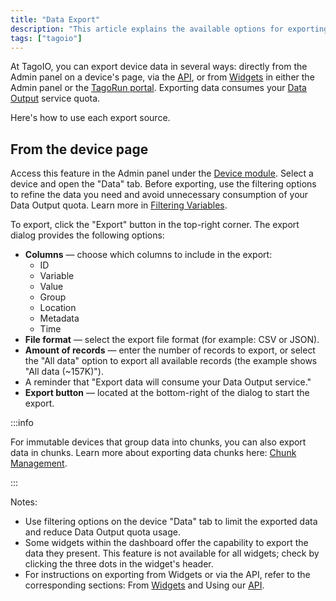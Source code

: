 ```yaml
---
title: "Data Export"
description: "This article explains the available options for exporting device data in TagoIO, and provides step-by-step instructions for exporting data from a device page, including available export options and important quota considerations."
tags: ["tagoio"]
---
```


At TagoIO, you can export device data in several ways: directly from the Admin
panel on a device's page, via the [API](/tagodeploy/project/project-services/api.md), or from
[Widgets](/docs/tagoio/widgets/) in either the Admin panel or the
[TagoRun portal](/tagoio/tagorun/getting-started/tagorun-mobile-app.md).
Exporting data consumes your
[Data Output](/tagoio/profiles/services/data-output-service.md) service
quota.

Here's how to use each export source.

## From the device page

Access this feature in the Admin panel under the
[Device module](/docs/tagoio/devices/). Select a device and open the "Data" tab.
Before exporting, use the filtering options to refine the data you need and
avoid unnecessary consumption of your Data Output quota. Learn more in
[Filtering Variables](/tagoio/devices/payload-parser/filtering-out-variables-with-parser-code.md).

To export, click the "Export" button in the top-right corner. The export dialog
provides the following options:

- **Columns** — choose which columns to include in the export:
  - ID
  - Variable
  - Value
  - Group
  - Location
  - Metadata
  - Time
- **File format** — select the export file format (for example: CSV or JSON).
- **Amount of records** — enter the number of records to export, or select the
  "All data" option to export all available records (the example shows "All data
  (~157K)").
- A reminder that "Export data will consume your Data Output service."
- **Export button** — located at the bottom-right of the dialog to start the
  export.

:::info

For immutable devices that group data into chunks, you can also export data in
chunks. Learn more about exporting data chunks here:
[Chunk Management](/tagoio/devices/data-management/chunk-management.md).

:::

<!-- Image placeholder removed for build -->

Notes:

- Use filtering options on the device "Data" tab to limit the exported data and
  reduce Data Output quota usage.
- Some widgets within the dashboard offer the capability to export the data they
  present. This feature is not available for all widgets; check by clicking the
  three dots in the widget's header.
- For instructions on exporting from Widgets or via the API, refer to the
  corresponding sections: From [Widgets](/docs/tagoio/widgets/index.md) and Using our
  [API](/docs/tagoio/api/api_overview.md).

